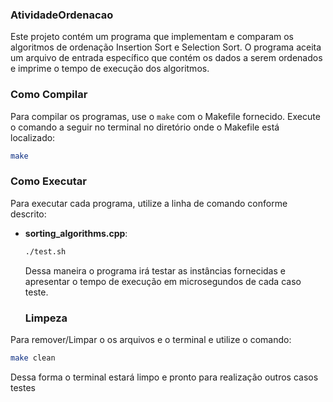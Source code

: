 ### AtividadeOrdenacao

Este projeto contém um programa que implementam e comparam os algoritmos de ordenação Insertion Sort e Selection Sort. O programa aceita um arquivo de entrada específico que contém os dados a serem ordenados e imprime o tempo de execução dos algoritmos.

### Como Compilar

Para compilar os programas, use o `make` com o Makefile fornecido. Execute o comando a seguir no terminal no diretório onde o Makefile está localizado:

```sh
make
```

### Como Executar

Para executar cada programa, utilize a linha de comando conforme descrito:

- **sorting_algorithms.cpp**:
  ```sh
  ./test.sh
  ```
  Dessa maneira o programa irá testar as instâncias fornecidas e apresentar o tempo de execução em microsegundos de cada caso teste.


  ### Limpeza

Para remover/Limpar o os arquivos e o terminal e  utilize o comando:

```sh
make clean
```
Dessa forma o terminal estará limpo e pronto para realização outros casos testes 
